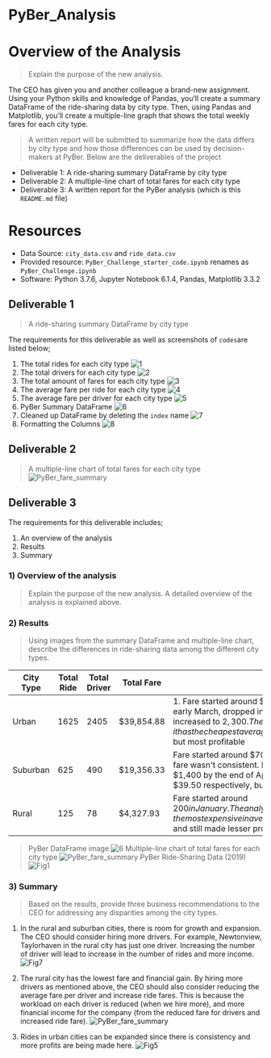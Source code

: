 # PyBer_Analysis
# Overview of the Analysis
> Explain the purpose of the new analysis.

The CEO has given you and another colleague a brand-new assignment. Using your Python skills and knowledge of Pandas, you’ll create a summary DataFrame of the ride-sharing data by city type. Then, using Pandas and Matplotlib, you’ll create a multiple-line graph that shows the total weekly fares for each city type.
> A written report will be submitted to summarize how the data differs by city type and how those differences can be used by decision-makers at PyBer. 
Below are the deliverables of the project
* Deliverable 1: A ride-sharing summary DataFrame by city type
* Deliverable 2: A multiple-line chart of total fares for each city type
* Deliverable 3: A written report for the PyBer analysis (which is this `README.md` file)

# Resources
* Data Source: `city_data.csv` and `ride_data.csv`
* Provided resource: `PyBer_Challenge_starter_code.ipynb` renames as `PyBer_Challenge.ipynb`
* Software: Python 3.7.6, Jupyter Notebook 6.1.4, Pandas, Matplotlib 3.3.2

## Deliverable 1
> A ride-sharing summary DataFrame by city type

The requirements for this deliverable as well as screenshots of `codes`are listed below;
1. The total rides for each city type
![1](https://user-images.githubusercontent.com/76136277/106187444-a7d7c080-6173-11eb-90d2-15b17959f96e.PNG)
2. The total drivers for each city type
![2](https://user-images.githubusercontent.com/76136277/106187493-b625dc80-6173-11eb-8ae2-35ec35417a67.PNG)
3. The total amount of fares for each city type
![3](https://user-images.githubusercontent.com/76136277/106187528-c0e07180-6173-11eb-92b5-7a6b01b6049a.PNG)
4. The average fare per ride for each city type
![4](https://user-images.githubusercontent.com/76136277/106187551-c8077f80-6173-11eb-804b-07cf86bc2a64.PNG)
5. The average fare per driver for each city type
![5](https://user-images.githubusercontent.com/76136277/106187617-db1a4f80-6173-11eb-9ac4-04cfa2837b03.PNG)
6. PyBer Summary DataFrame
![6](https://user-images.githubusercontent.com/76136277/106187647-e53c4e00-6173-11eb-92a8-a78f5c2d4ef5.PNG)
7. Cleaned up DataFrame by deleting the `index` name
![7](https://user-images.githubusercontent.com/76136277/106187671-ea010200-6173-11eb-94a5-9c41dc29eb62.PNG)
8. Formatting the Columns 
![8](https://user-images.githubusercontent.com/76136277/106187687-f08f7980-6173-11eb-9fb5-9e56e5e10a5f.PNG)

## Deliverable 2
> A multiple-line chart of total fares for each city type
![PyBer_fare_summary](https://user-images.githubusercontent.com/76136277/106188077-7e6b6480-6174-11eb-827e-2e27bc3ff02f.png)

## Deliverable 3
The requirements for this deliverable includes;
 1. An overview of the analysis
 2. Results
 3. Summary

### 1) Overview of the analysis
> Explain the purpose of the new analysis. A detailed overview of the analysis is explained above.

### 2) Results
> Using images from the summary DataFrame and multiple-line chart, describe the differences in ride-sharing data among the different city types.

City Type | Total Ride | Total Driver| Total Fare | Differences in ride-sharing |
--- | --- | --- | --- | --- |
Urban | 1625 | 2405 | $39,854.88 | 1. Fare started around $1,800 in January, rose to about $2,450 in late Feb and early March, dropped in late-march to about $1,950, and by the end of April, it increased to $2,300. The fare is pretty consistent here. Also, it has the cheapest average fare per ride and driver ($24.53 & $16.57 respectively), but most profitable |
Suburban | 625 | 490 | $19,356.33 | Fare started around $700 in January.The analysis was not profitable because fare wasn't consistent. It dropped in March and in mid-April  but went up to $1,400 by the end of April. Average fare per ride and drive is $30.97 and $39.50 respectively, but there wasn't much profit either.  |
Rural | 125 | 78 | $4,327.93 | Fare started around $200 in January. The analysis shows fare increase and dropped by the end of April. Also, the most expensive in average fare per ride and driver($34.62 & $55.49 respectively), and still made lesser profit.|
> PyBer DataFrame image
![6](https://user-images.githubusercontent.com/76136277/106187647-e53c4e00-6173-11eb-92a8-a78f5c2d4ef5.PNG)
> Multiple-line chart of total fares for each city type
![PyBer_fare_summary](https://user-images.githubusercontent.com/76136277/106188077-7e6b6480-6174-11eb-827e-2e27bc3ff02f.png)
> PyBer Ride-Sharing Data (2019)
![Fig1](https://user-images.githubusercontent.com/76136277/106195504-3a7d5d00-617e-11eb-9298-2326410ed9f4.png)

### 3) Summary
> Based on the results, provide three business recommendations to the CEO for addressing any disparities among the city types.

1.  In the rural and suburban cities, there is room for growth and expansion. The CEO should consider hiring more drivers. For example, Newtonview, Taylorhaven in the rural city has 
just one driver. Increasing the number of driver will lead to increase in the number of rides and more income.
![Fig7](https://user-images.githubusercontent.com/76136277/106202789-67cf0880-6188-11eb-853d-b52f50319916.png)

2. The rural city has the lowest fare and financial gain. By hiring more drivers as mentioned above, the CEO should also consider reducing the average fare per driver and increase ride fares. This is because the workload on each driver is reduced (when we hire more), and more financial income for the company (from the reduced fare for drivers and increased ride fare).
![PyBer_fare_summary](https://user-images.githubusercontent.com/76136277/106188077-7e6b6480-6174-11eb-827e-2e27bc3ff02f.png)

3.  Rides in urban cities can be expanded since there is consistency and more profits are being made here.
![Fig5](https://user-images.githubusercontent.com/76136277/106196670-b88e3380-617f-11eb-95ff-f78c703e5eb2.png)
